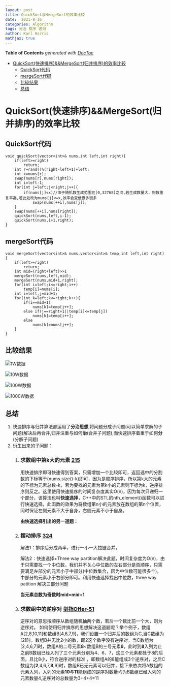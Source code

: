 ```yaml
---
layout: post
title: QuickSort与MergeSort的效率比较
date:  2021-8-16
categories: Algorithm
tags: 分治 排序 递归
author: Karl Harris
mathjax: true
---
```


<!-- START doctoc generated TOC please keep comment here to allow auto update -->
<!-- DON'T EDIT THIS SECTION, INSTEAD RE-RUN doctoc TO UPDATE -->
**Table of Contents**  *generated with [DocToc](https://github.com/thlorenz/doctoc)*

- [QuickSort(快速排序)&&MergeSort(归并排序)的效率比较](#quicksort%E5%BF%AB%E9%80%9F%E6%8E%92%E5%BA%8Fmergesort%E5%BD%92%E5%B9%B6%E6%8E%92%E5%BA%8F%E7%9A%84%E6%95%88%E7%8E%87%E6%AF%94%E8%BE%83)
  - [QuickSort代码](#quicksort%E4%BB%A3%E7%A0%81)
  - [mergeSort代码](#mergesort%E4%BB%A3%E7%A0%81)
  - [比较结果](#%E6%AF%94%E8%BE%83%E7%BB%93%E6%9E%9C)
  - [总结](#%E6%80%BB%E7%BB%93)

<!-- END doctoc generated TOC please keep comment here to allow auto update -->

# QuickSort(快速排序)&&MergeSort(归并排序)的效率比较

## QuickSort代码

    void quickSort(vector<int>& nums,int left,int right){
        if(left>=right)
            return;
        int r=rand()%(right-left+1)+left;
        int x=nums[r];
        swap(nums[r],nums[right]);
        int i=left-1;
        for(int j=left;j<right;j++){
            if(nums[j]<x)//由于随机数生成范围在[0,32768]之间,若生成数量大，则数重复率高,若此处改为nums[j]<=x,效率会变低很多很多
                swap(nums[++i],nums[j]);
        }
        swap(nums[++i],nums[right]);
        quickSort(nums,left,i-1);
        quickSort(nums,i+1,right);
    }

## mergeSort代码

    void mergeSort(vector<int>& nums,vector<int>& temp,int left,int right){
        if(left>=right)
            return;
        int mid=(right+left)>>1
        mergeSort(nums,left,mid);
        mergeSort(nums,mid+1,right);
        for(int i=left;i<=right;i++)
            temp[i]=nums[i];
        int i=left,j=mid+1;
        for(int k=left;k<=right;k++){
            if(i==mid+1)
                nums[k]=temp[j++];
            else if(j==right+1||temp[i]<=temp[j])
                nums[k]=temp[i++];
            else    
                nums[k]=nums[j++];
        }
    }

## 比较结果
![1W数据]({{"https://www.karlharris.cn/img/1W.png"|absolute_url}})

![10W数据]({{"https://www.karlharris.cn/img/10W.png"|absolute_url}})

![100W数据]({{"https://www.karlharris.cn/img/100W.png"|absolute_url}})

![1000W数据]({{"https://www.karlharris.cn/img/1000W.png"|absolute_url}})

## 总结
1. 快速排序与归并算法都运用了**分治思想**,将问题分成子问题(可以简单求解的子问题)解决后再合并,归并注重与如何**治**(合并子问题),而快速排序着重于如何**分**(分解子问题)
2. 衍生出来的子问题：
    1. ### 求数组中第k大的元素 [215](https://leetcode-cn.com/problems/kth-largest-element-in-an-array/)
        用快速排序即可快速得到答案，只需增加一个比较即可，返回选中的分割数的下标等于(nums.size()-k)即可，因为是顺序排序，所以第k大的元素的下标为元素总数-k，若为要找的元素为第k小的元素则下标为k，逆序排序则反之。这里使用快速排序的时间复杂度其实O(n)，因为每次只递归一个部分，该算法也叫**快速选择**，C++中的STL的nth_element()函数可以进行快速选择，此函数的效果为将数组第n小的元素放在数组的第n个位置，同时保证左侧元素不大于自身，右侧元素不小于自身。

        **由快速选择引出的另一道题：**

    2. ### 摆动排序 [324](https://leetcode-cn.com/problems/wiggle-sort-ii/)
    
        解法1：排序后分成两半，进行一小一大拉链合并，

        解法2：快速选择+Three way partition解决此题，时间复杂度为O(n)，由于只需要找一个中位数，我们并不关心中位数的左右部分是否顺序，只需要满足左部分的元素小于中部分(中位数集合，因为中位数可能很多个)，中部分的元素小于右部分即可。利用快速选择找出中位数，three way patition 解决三部分问题

        **当元素总数为奇数时mid=mid+1**

    3. ### 求数组中的逆序对 [剑指Offer-51](https://leetcode-cn.com/problems/shu-zu-zhong-de-ni-xu-dui-lcof/)
        逆序对的意思按顺序从数组随机抽两个数，若后一个数比前一个大，则为逆序对。
    如何使用归并排序的思想解决这道题呢？举个例子，数组A[2,8,10,11]和数组B[4,6,7,9]，我们设置一个归并后的数组为C,当C数组为[2]时，数组B并无比2小的数，即2这个数字没有逆序对，当C数组为[2,4,6,7]时，数组A的二号元素**8**<数组B的三号元素**9**，此时到**8**入列为止之前B数组已经入列了三个元素分别为4、6、7，这三个元素都处于8的后面，且比8小，符合逆序对的标准
    ，即数组A的8能组成3个逆序对，之后C数组为[**2**,4,6,7,**8**,9]时，数组B已无元素可以归并，接下来依次将A数组的元素入列，入列的元素**10**与**11**能组成的逆序对数量均为B数组已经入列的元素数量4,逆序对的总数量为3+4+4=11


    
